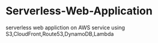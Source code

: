 # Serverless-Web-Application
serverless web appliction on AWS service using S3,CloudFront,Route53,DynamoDB,Lambda
